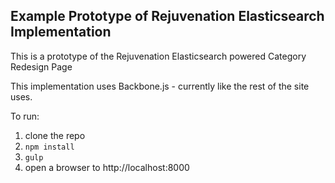 ## Example Prototype of Rejuvenation Elasticsearch Implementation

This is a prototype of the Rejuvenation Elasticsearch powered Category Redesign Page

This implementation uses Backbone.js - currently like the rest of the site uses.

To run:
1. clone the repo
1. `npm install`
1. `gulp`
1. open a browser to http://localhost:8000
